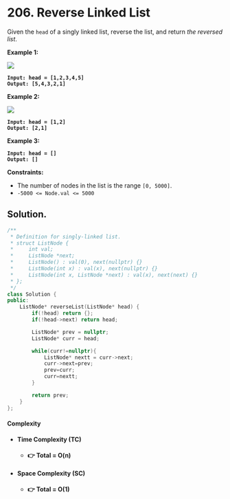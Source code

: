 # 206. Reverse Linked List

Given the `head` of a singly linked list, reverse the list, and return _the reversed list_.

&#x20;

**Example 1:**

![](https://assets.leetcode.com/uploads/2021/02/19/rev1ex1.jpg)

<pre><code><strong>Input: head = [1,2,3,4,5]
</strong><strong>Output: [5,4,3,2,1]
</strong></code></pre>

**Example 2:**

![](https://assets.leetcode.com/uploads/2021/02/19/rev1ex2.jpg)

<pre><code><strong>Input: head = [1,2]
</strong><strong>Output: [2,1]
</strong></code></pre>

**Example 3:**

<pre><code><strong>Input: head = []
</strong><strong>Output: []
</strong></code></pre>

&#x20;

**Constraints:**

* The number of nodes in the list is the range `[0, 5000]`.
* `-5000 <= Node.val <= 5000`



## Solution.

```cpp
/**
 * Definition for singly-linked list.
 * struct ListNode {
 *     int val;
 *     ListNode *next;
 *     ListNode() : val(0), next(nullptr) {}
 *     ListNode(int x) : val(x), next(nullptr) {}
 *     ListNode(int x, ListNode *next) : val(x), next(next) {}
 * };
 */
class Solution {
public:
    ListNode* reverseList(ListNode* head) {
        if(!head) return {};
        if(!head->next) return head;

        ListNode* prev = nullptr;
        ListNode* curr = head;

        while(curr!=nullptr){
            ListNode* nextt = curr->next;
            curr->next=prev;
            prev=curr;
            curr=nextt;
        }

        return prev;
    }
};
```

#### Complexity

* #### **Time Complexity (TC)**
  * #### 👉 Total = **O(n)**
* **Space Complexity (SC)**
  * #### 👉 Total = **O(1)**



